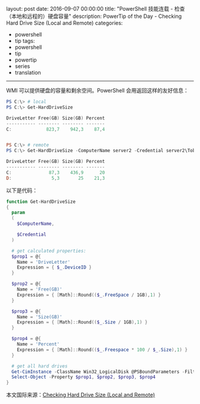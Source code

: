 ﻿layout: post
date: 2016-09-07 00:00:00
title: "PowerShell 技能连载 - 检查（本地和远程的）硬盘容量"
description: PowerTip of the Day - Checking Hard Drive Size (Local and Remote)
categories:
- powershell
- tip
tags:
- powershell
- tip
- powertip
- series
- translation
---
WMI 可以提供硬盘的容量和剩余空间。PowerShell 会用返回这样的友好信息：

```powershell
PS C:\> # local
PS C:\> Get-HardDriveSize

DriveLetter Free(GB) Size(GB) Percent
----------- -------- -------- -------
C:             823,7    942,3    87,4


PS C:\> # remote
PS C:\> Get-HardDriveSize -ComputerName server2 -Credential server2\Tobias

DriveLetter Free(GB) Size(GB) Percent
----------- -------- -------- -------
C:              87,3    436,9      20
D:               5,3       25    21,3
```

以下是代码：

```powershell
function Get-HardDriveSize
{
  param
  (
    $ComputerName,

    $Credential
  )

  # get calculated properties:
  $prop1 = @{
    Name = 'DriveLetter'
    Expression = { $_.DeviceID }
  }

  $prop2 = @{
    Name = 'Free(GB)'
    Expression = { [Math]::Round(($_.FreeSpace / 1GB),1) }
  }

  $prop3 = @{
    Name = 'Size(GB)'
    Expression = { [Math]::Round(($_.Size / 1GB),1) }
  }

  $prop4 = @{
    Name = 'Percent'
    Expression = { [Math]::Round(($_.Freespace * 100 / $_.Size),1) }
  }

  # get all hard drives
  Get-CimInstance -ClassName Win32_LogicalDisk @PSBoundParameters -Filter "DriveType=3" | 
  Select-Object -Property $prop1, $prop2, $prop3, $prop4
}
```

<!--more-->
本文国际来源：[Checking Hard Drive Size (Local and Remote)](http://community.idera.com/powershell/powertips/b/tips/posts/checking-hard-drive-size-local-and-remote)
